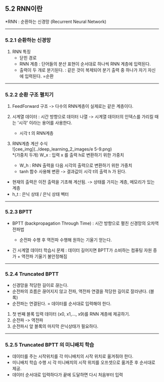## 5.2 RNN이란  
*RNN : 순환하는 신경망 (Recurrent Neural Network)
***
### 5.2.1 순환하는 신경망  
1. RNN 특징  
    * 닫힌 경로  
    * RNN 계층 : 단어들의 분산 표현이 순서대로 하나씩 RNN 계층에 입력된다.
    * 출력이 두 개로 분기된다. : 같은 것이 복제되어 분기 출력 중 하나가 자기 자신에 입력된다. =순환  
    
***
### 5.2.2 순환 구조 펼치기  
1. FeedForward 구조 -> 다수의 RNN계층이 실제로는 같은 계층이다.  
2. 시계열 데이터 : 시간 방향으로 데이터 나열 -> 시계열 데이터의 인덱스를 가리킬 때는 '시각' 이라는 용어를 사용한다.  
    * 시각 t 의 RNN계층  
    
3. RNN계층 계산 수식  
![cee_img](../deep_learning_2_images/e 5-9.png)  
    *(가중치 두개) W_x : 입력 x 를 출력 h로 변환하기 위한 가중치 
    * W_h : RNN 출력을 다음 시각의 출력으로 변환하기 위한 가중치
    * tanh 함수 사용해 변환 -> 결과값이 시각 t의 출력 h 가 된다.  
    
* 현재의 출력은 이전 출력을 기초해 계산됨. -> 상태를 가지는 계층, 메모리가 있는 계층  
* h_t : 은닉 상태 / 은닉 상태 벡터  

***
### 5.2.3 BPTT  
* BPTT (backpropagation Through Time) : 시간 방향으로 펼친 신경망의 오차역전파법  
    * 순전파 수행 후 역전파 수행해 원하는 기울기 얻는다.  
    
* 긴 시계열 데이터 학습시 문제 : 데이터 길어지면 BPTT가 소비하는 컴퓨팅 자원 증가 + 역전파 기울기 불안정해짐  

***
### 5.2.4 Truncated BPTT  
* 신경망을 적당한 길이로 끊는다.  
* 순전파의 흐름은 끊어지지 않고 전파, 역전파 연결을 적당한 길이로 잘라낸다. (블록)  
* 순전파는 연결된다. = 데이터를 순서대로 입력해야 한다.  
1. 첫 번째 블록 입력 데이터 (x0, x1,..., x9)를 RNN 계층에 제공하기.  
2. 순전파 -> 역전파  
3. 순전파시 앞 블록의 마지막 은닉상태가 필요하다.  

***
### 5.2.5 Truncated BPTT 의 미니배치 학습  
* 데이터를 주는 시작위치를 각 미니배치의 시작 위치로 옮겨줘야 한다.  
* 미니배치 학습 수행 시 각 미니배치의 시작 위치를 오프셋으로 옮겨준 후 순서대로 제공.  
* 데이터 순서대로 입력하다가 끝에 도달하면 다시 처음부터 입력  



